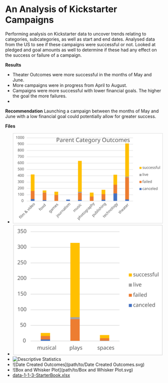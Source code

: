 # An Analysis of Kickstarter Campaigns
Performing analysis on Kickstarter data to uncover trends relating to categories, subcategories, as well as start and end dates. Analysed data from the US to see if these campaigns were successful or not. Looked at pledged and goal amounts as well to determine if these had any effect on the success or failure of a campaign.

**Results**
- Theater Outcomes were more successful in the months of May and June.
- More campaigns were in progress from April to August.
- Campaigns were more successful with lower financial goals. The higher the goal the more failures.
- 
**Recommendation**
Launching a campaign between the months of May and June with a low financial goal could potentially allow for greater success.

**Files**
- ![PCO](https://github.com/liligould/kickstarter-analysis/blob/main/PCO.svg)
- ![GB theater success](https://github.com/liligould/kickstarter-analysis/blob/main/GB%20theater%20success.svg)
- ![Descriptive Statistics](https://github.com/liligould/kickstarter-analysis/blob/main/Descriptive%20Statistics)
- ![Date Created Outcomes](path/to/Date Created Outcomes.svg)
- ![Box and Whisker Plot](path/to/Box and Whisker Plot.svg)
- [data-1-1-3-StarterBook.xlsx](path/to/data-1-1-3-StarterBook.xlsx)
